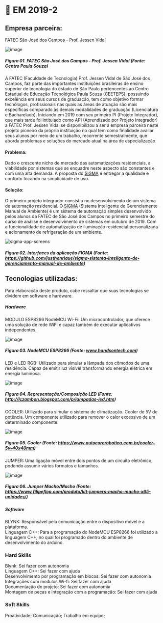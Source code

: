 # 📌 EM 2019-2

## Empresa parceira:
FATEC São José dos Campos - Prof. Jessen Vidal

![image](https://user-images.githubusercontent.com/54003876/133176135-5c0c4cf5-5bb2-40f9-84ae-2cea77a563d3.png)
##### *Figura 01. FATEC São José dos Campos - Prof. Jessen Vidal (Fonte: Centro Paula Souza)*

A FATEC (Faculdade de Tecnologia) Prof. Jessen Vidal de São José dos Campos, faz parte das importantes instituições brasileiras de ensino superior de tecnologia do estado de São Paulo pertencentes ao Centro Estadual de Educação Tecnológica Paula Souza (CEETEPS), possuindo excelência em seus cursos de graduação, tem como objetivo formar tecnólogos, profissionais nas quais as áreas de atuação são mais específicas comparado às demais modalidades de graduação (Licenciatura e Bacharelado). Iniciando em 2019 com seu primeiro PI (Projeto Integrador), que mais tarde foi intitulado como  API (Aprendizado por Projeto Integrador) a FATEC Prof. Jessen Vidal se disponibilizou a ser a empresa parceira neste projeto pioneiro da própria instituição no qual tem como finalidade avaliar seus alunos por meio de um trabalho, recorrente semestralmente, que aborda problemas e soluções do mercado atual na área de especialização. 

#### Problema:
Dado o crescente nicho de mercado das automatizações residenciais, a viabilidade por sistemas que se enquadre neste aspecto são constantes e com uma alta demanda. A proposta do [SIGMA](https://github.com/justhenrique/sigma-sistema-inteligente-de-gerenciamento-manual-de-ambiente) é entregar a qualidade e conforto focando na simplicidade de uso.

#### Solução:
O primeiro projeto integrador consistiu no desenvolvimento de um sistema de automação residencial. O [SIGMA](https://github.com/justhenrique/sigma-sistema-inteligente-de-gerenciamento-manual-de-ambiente) (Sistema Inteligente de Gerenciamento Manual de Ambiente) é um sistema de automação simples desenvolvido pelos alunos da FATEC de São José dos Campos no primeiro semestre do curso de análise e desenvolvimento de sistemas em outubro de 2019. Com a funcionalidade de automatização de iluminação residencial personalizada e acionamento de refrigeração de um ambiente. 

![sigma-app-screens](https://user-images.githubusercontent.com/54003876/133179045-a0ea1c0d-6713-4825-9dac-fd1a13a1c376.png)
##### *Figura 02. Interfaces da aplicação FIGMA (Fonte: https://github.com/justhenrique/sigma-sistema-inteligente-de-gerenciamento-manual-de-ambiente)*

## Tecnologias utilizadas:
Para elaboração deste produto, cabe ressaltar que suas tecnologias se dividem em software e hardware. 

##### Hardware
MODULO ESP8266 NodeMCU Wi-Fi: Um microcontrolador, que oferece uma solução de rede WiFi e capaz também de executar aplicativos independentes.</br>

![image](https://user-images.githubusercontent.com/54003876/133179844-c3ec65c6-c62d-4c03-abf1-004e1bbf9e18.png)
##### *Figura 03. NodeMCU ESP8266 (Fonte: www.handsontech.com)*

LED e LED RGB: Utilizado para simular a lâmpada dos cômodos de uma residência. Capaz de emitir luz visível transformando energia elétrica em energia luminosa.</br>

![image](https://user-images.githubusercontent.com/54003876/133180170-73608bd8-5953-4c00-9493-992d27332c0e.png)
##### *Figura 04. Representação/Composição LED (Fonte: http://lczambon.blogspot.com/p/lampadas-led.htm)*

COOLER: Utilizado para simular o sistema de climatização. Cooler de 5V de potẽncia. Um componente utilizado para remover o calor excessivo de um determinado componente. </br>

![image](https://user-images.githubusercontent.com/54003876/133180350-036d149b-1f46-44a3-9e7e-c89295614188.png)
##### *Figura 05. Cooler (Fonte: https://www.autocorerobotica.com.br/cooler-5v-40x40mm)*

JUMPER: Uma ligação móvel entre dois pontos de um circuito eletrônico, podendo assumir vários formatos e tamanhos.</br>

![image](https://user-images.githubusercontent.com/54003876/133180471-8df7e946-c85c-4a7b-819d-0789f259b0aa.png)
##### *Figura 06. Jumper Macho/Macho (Fonte: https://www.filipeflop.com/produto/kit-jumpers-macho-macho-x65-unidades/)*


##### Software
BLYNK: Responsável pela comunicação entre o dispositivo móvel e a plataforma.</br>
Linguagem C++: Para a programação do NodeMCU ESP8266 foi utilizado a linguagem C++, no qual foi programado dentro do ambiente de desenvolvimento do arduino. 


### Hard Skills
Blynk: Sei fazer com autonomia <br/>
Linguagem C++: Sei fazer com ajuda <br/>
Desenvolvimento por programação em blocos: Sei fazer com autonomia <br/>
Integrações com modulos Wi-fi: Sei fazer com ajuda <br/>
Documentação do projeto: Sei fazer com autonomia <br/>
Montagem de peças e integração com a programação: Sei fazer com ajuda <br/>


### Soft Skills
Proatividade; Comunicação; Trabalho em equipe;
